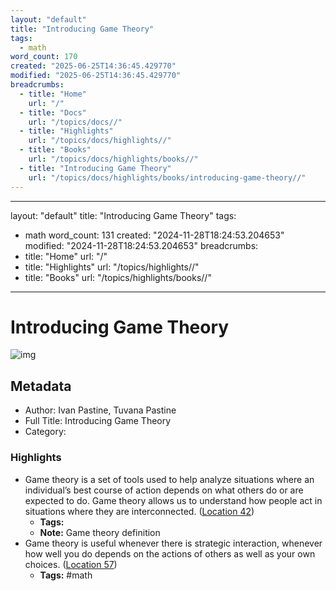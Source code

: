 ```yaml
---
layout: "default"
title: "Introducing Game Theory"
tags:
  - math
word_count: 170
created: "2025-06-25T14:36:45.429770"
modified: "2025-06-25T14:36:45.429770"
breadcrumbs:
  - title: "Home"
    url: "/"
  - title: "Docs"
    url: "/topics/docs//"
  - title: "Highlights"
    url: "/topics/docs/highlights//"
  - title: "Books"
    url: "/topics/docs/highlights/books//"
  - title: "Introducing Game Theory"
    url: "/topics/docs/highlights/books/introducing-game-theory//"
---
```

---
layout: "default"
title: "Introducing Game Theory"
tags:
  - math
word_count: 131
created: "2024-11-28T18:24:53.204653"
modified: "2024-11-28T18:24:53.204653"
breadcrumbs:
  - title: "Home"
    url: "/"
  - title: "Highlights"
    url: "/topics/highlights//"
  - title: "Books"
    url: "/topics/highlights/books//"
---
# Introducing Game Theory

![img](https://images-na.ssl-images-amazon.com/images/I/51MjdLN9JlL._SL200_.jpg)

## Metadata

- Author: Ivan Pastine, Tuvana Pastine
- Full Title: Introducing Game Theory
- Category: 

### Highlights

- Game theory is a set of tools used to help analyze situations where an individual’s best course of action depends on what others do or are expected to do. Game theory allows us to understand how people act in situations where they are interconnected. ([Location 42](https://readwise.io/to_kindle?action=open&asin=B01J4P6L90&location=42))
  - **Tags:** 
  - **Note:** Game theory definition
- Game theory is useful whenever there is strategic interaction, whenever how well you do depends on the actions of others as well as your own choices. ([Location 57](https://readwise.io/to_kindle?action=open&asin=B01J4P6L90&location=57))
  - **Tags:**  #math
